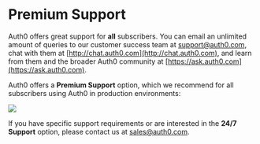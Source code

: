 # Premium Support

Auth0 offers great support for __all__ subscribers.  You can email an unlimited amount of queries to our customer success team at <support@auth0.com>, chat with them at [http://chat.auth0.com](http://chat.auth0.com), and learn from them and the broader Auth0 community at [https://ask.auth0.com](https://ask.auth0.com).

Auth0 offers a __Premium Support__ option, which we recommend for all subscribers using Auth0 in production environments:

![](https://docs.google.com/drawings/d/1--ZQ8r9B6O8Kii1CKFjPOpJmGBiHlbAfM_mlaj6ySX0/pub?w=620&h=338)



If you have specific support requirements or are interested in the __24/7 Support__ option, please contact us at <sales@auth0.com>.